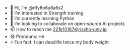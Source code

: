- 👋 Hi, I’m @r6y8o6y8a6s2
- 👀 I’m interested in Strength training
- 🌱 I’m currently learning Python
- 💞️ I’m looking to collaborate on open-source AI projects
- 📫 How to reach me 221k10187@rissho-univ.jp
- 😄 Pronouns: He
- ⚡ Fun fact: I can deadlife twice my body weight

<!---
r6y8o6y8a6s2/r6y8o6y8a6s2 is a ✨ special ✨ repository because its `README.md` (this file) appears on your GitHub profile.
You can click the Preview link to take a look at your changes.
--->
